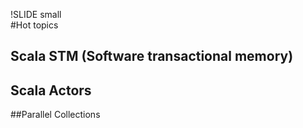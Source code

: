 !SLIDE small	
#Hot topics

## Scala STM (Software transactional memory)
## Scala Actors
##Parallel Collections

